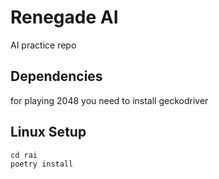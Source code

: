 # Renegade AI
AI practice repo

## Dependencies
for playing 2048 you need to install geckodriver

## Linux Setup
```
cd rai
poetry install
```
